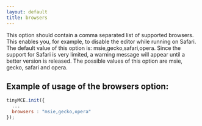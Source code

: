 ```yaml
---
layout: default
title: browsers
---
```


This option should contain a comma separated list of supported browsers. This enables you, for example, to disable the editor while running on Safari. The default value of this option is: msie,gecko,safari,opera. Since the support for Safari is very limited, a warning message will appear until a better version is released. The possible values of this option are msie, gecko, safari and opera.

## Example of usage of the browsers option:

```js
tinyMCE.init({
  ...
  browsers : "msie,gecko,opera"
});

```
